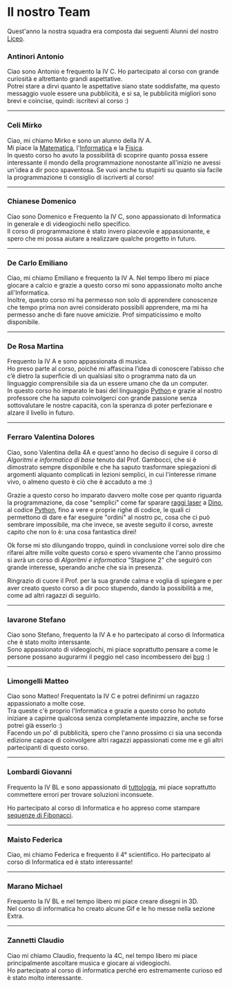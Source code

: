 
# Il nostro Team
Quest'anno la nostra squadra era composta dai seguenti Alunni del nostro [Liceo](https://www.liceomelito.edu.it/).

### Antinori Antonio

Ciao sono Antonio e frequento la IV C. Ho partecipato al corso con grande curiosità e altrettanto grandi aspettative.<br>
Potrei stare a dirvi quanto le aspettative siano state soddisfatte, ma questo messaggio vuole essere una pubblicità, e si sa, le pubblicità migliori sono brevi e coincise, quindi: iscritevi al corso :)

---------------------------------

### Celi Mirko

Ciao, mi chiamo  Mirko e sono un alunno della IV A. <br>
Mi piace la [Matematica](https://www.youtube.com/watch?v=r6sGWTCMz2k), l'[Informatica](https://www.youtube.com/watch?v=x7X9w_GIm1s) e la [Fisica](https://www.youtube.com/watch?v=7vc-Uvp3vwg). <br>
In questo corso ho avuto la possibilità di scoprire quanto possa essere interessante il mondo della programmazione nonostante all'inizio ne avessi un'idea a dir poco spaventosa. Se vuoi anche tu stupirti su quanto sia facile la programmazione ti consiglio di iscriverti al corso!

---------------------------------

### Chianese Domenico

Ciao sono Domenico e Frequento la IV C, sono appassionato di Informatica in generale e di videogiochi nello specifico.<br>
Il corso di programmazione è stato invero piacevole e appassionante, e spero che mi possa aiutare a realizzare qualche progetto in futuro.

---------------------------------

### De Carlo Emiliano

Ciao, mi chiamo Emiliano e frequento la IV A. Nel tempo libero mi piace giocare a calcio e grazie a questo corso mi sono appassionato molto anche all'Informatica.<br> Inoltre, questo corso mi ha permesso non solo di apprendere conoscenze che tempo prima non avrei considerato possibili apprendere, ma mi ha permesso anche di fare nuove amicizie. Prof simpaticissimo e molto disponibile.

---------------------------------


### De Rosa Martina

Frequento la IV A e sono appassionata di musica. <br>
Ho preso parte al corso, poiché mi affascina l’idea di conoscere l’abisso che c’è dietro la superficie di un qualsiasi sito o programma nato da un linguaggio comprensibile sia da un essere umano che da un computer. <br>
In questo corso ho imparato le basi del linguaggio [Python](https://www.python.org/) e grazie al nostro professore che ha saputo coinvolgerci con grande passione senza sottovalutare le nostre capacità, con la speranza di poter perfezionare e alzare il livello in futuro.

---------------------------------

### Ferraro Valentina Dolores

Ciao, sono Valentina della 4A e quest'anno ho deciso di seguire il corso di *Algoritmi e informatica di base* tenuto dal Prof. Gambocci, che si è dimostrato sempre disponibile e che ha saputo trasformare spiegazioni di argomenti alquanto complicati in lezioni semplici, in cui l'interesse rimane vivo, o almeno questo è ciò che è accaduto a me :) <br>

Grazie a questo corso ho imparato davvero molte cose per quanto riguarda la programmazione, da cose "semplici" come far sparare [raggi laser](https://gist.github.com/JARVIS-AI/cfb916c7dc3bea73abf0edac42749ea8?permalink_comment_id=3975908#gistcomment-3975908) a [Dino](https://dino-chrome.com/it), al codice [Python](https://www.python.org/), fino a vere e proprie righe di codice, le quali ci permettono di dare e far eseguire "ordini" al nostro pc, cosa che ci può sembrare impossibile, ma che invece, se aveste seguito il corso, avreste capito che non lo è: una cosa fantastica direi! <br>

Ok forse mi sto dilungando troppo, quindi in conclusione vorrei solo dire che rifarei altre mille volte questo corso e spero vivamente che l'anno prossimo si avrà un corso di *Algoritmi e informatica* "Stagione 2" che seguirò con grande interesse, sperando anche che sia in presenza. <br>

Ringrazio di cuore il Prof. per la sua grande calma e voglia di spiegare e per aver creato questo corso a dir poco stupendo,  dando la possibilità a me, come ad altri ragazzi di seguirlo.

---------------------------------

### Iavarone Stefano
Ciao sono Stefano, frequento la IV A e ho partecipato al corso di Informatica che è stato molto interssante.<br>
Sono appassionato di videogiochi, mi piace soprattutto pensare a come le persone possano augurarmi il peggio nel caso incombessero dei [bug](https://en.wikipedia.org/wiki/Software_bug) :)

---------------------------------

### Limongelli Matteo

Ciao sono Matteo! Frequentato la IV C e potrei definirmi un ragazzo appassionato a molte cose.<br>
Tra queste c'è proprio l'Informatica e grazie a questo corso ho potuto iniziare a capirne qualcosa senza completamente impazzire, anche se forse potrei già esserlo :)<br>
Facendo un po' di pubblicità, spero che l'anno prossimo ci sia una seconda edizione capace di coinvolgere altri ragazzi appassionati come me e gli altri partecipanti di questo corso.

---------------------------------

### Lombardi Giovanni 
Frequento la IV BL e sono appassionato di [tuttologia](https://www.treccani.it/vocabolario/tuttologia/), mi piace soprattutto commettere errori per trovare soluzioni inconsuete. <br>

Ho partecipato al corso di Informatica e ho appreso come stampare [sequenze di Fibonacci](https://it.wikipedia.org/wiki/Successione_di_Fibonacci).

---------------------------------

### Maisto Federica
Ciao, mi chiamo Federica e frequento il 4° scientifico. Ho partecipato al corso di Informatica ed è stato interessante!


---------------------------------


### Marano Michael

Frequento la IV BL e nel tempo libero mi piace creare disegni in 3D.  <br>
Nel corso di informatica ho creato alcune Gif e le ho messe nella sezione Extra.

---------------------------------

### Zannetti Claudio

Ciao mi chiamo Claudio, frequento la 4C, nel tempo libero mi piace principalmente ascoltare musica e giocare ai videogiochi. <br>
Ho partecipato al corso di informatica perché ero estremamente curioso ed è stato molto interessante.



